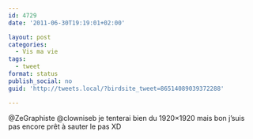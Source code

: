 ```yaml
---
id: 4729
date: '2011-06-30T19:19:01+02:00'

layout: post
categories:
  - Vis ma vie
tags:
  - tweet
format: status
publish_social: no
guid: 'http://tweets.local/?birdsite_tweet=86514089039372288'

---
```


@ZeGraphiste @clowniseb je tenterai bien du 1920×1920 mais bon j’suis pas encore prêt à sauter le pas XD